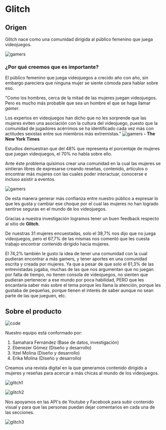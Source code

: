 # Glitch

## Origen

Glitch nace como una comunidad dirigida al público femenino que juega videojuegos.

![gamers](assets/images/photo-readme1.jpg)

### ¿Por qué creemos que es importante?

El público femenino que juega videojuegos a crecido año con año, sin embargo pareciera que ninguna mujer se siente cómoda para hablar sobre eso.

"Como los hombres, cerca de la mitad de las mujeres juegan videojuegos. Pero es mucho más probable que sea un hombre el que se haga llamar *gamer*.

Los expertos en videojuegos han dicho que no les sorprende que las mujeres eviten una asociación con la cultura del videojuego, puesto que la comunidad de jugadores acérrimos se ha identificado cada vez más con actitudes sexistas entre sus miembros más extremistas."
![gamers](assets/images/photo-readme2.jpg)
**- The New York Times**

Estudios demuestran que del 48% que representa el porcentaje de mujeres que juegan videojuegos, el 70% no habla sobre ello.

Ante éste problema quisimos crear una comunidad en la cual las mujeres se sintieran libres de expresarse creando reseñas, contenido, artículos o encontrar más mujeres con las cuales poder interactuar, conocerse e incluso asistir a eventos.

![gamers](assets/images/photo-readme3.jpg)

De esta manera generar más confianza entre nuestro público a expresar lo que les gusta y cambiar ese choque por el cual las mujeres no han logrado sentirse seguras en el mundo de los videojuegos.

Gracias a nuestra investigación logramos tener un buen feedback respecto al sitio de **Glitch**.

De nuestras 31 mujeres encuestadas, solo el 38,7% nos dijo que no juega videojuegos, pero el 67,7% de las mismas nos comentó que les cuesta trabajo encontrar contenido dirigido hacia mujeres.

El 74,2% también le gusto la idea de tener una comunidad con la cual pudieran encontrar a más gamers, y tener aportes en una comunidad escrita y creada por mujeres. Ya que a pesar de que solo el 61,3% de las entrevistadas jugaba, muchas de las que nos argumentan que no juegan por falta de tiempo, no tienen consola de videojuegos, no sienten que pudieran pertenecer a ese mundo por poca habilidad, PERO que les encantaría saber más sobre el tema porque les llama la atención, porque les gustaba de pequeñas, porque tienen el interés de saber aunque no sean parte de las que jueguen, etc.  

## Sobre el producto

![code](assets/images/photo-readme4.jpg)

Nuestro equipo está conformado por:

1. Samahara Fernández (Base de datos, investigación)
2. Ebenezer Gómez (Diseño y desarrollo)
3. Itzel Molina (Diseño y desarrollo)
4. Erika Molina (Diseño y desarrollo)

Creamos una revista digital en la que generamos contenido dirigido a mujeres y reseñas para acercar a más chicas al mundo de los videojuegos.

![glitch1](assets/images/glitch1.png)

![glitch2](assets/images/glitch2.jpg)

Nos apoyamos en las API's de Youtube y Facebook para subir contenido visual y para que las personas puedan dejar comentarios en cada una de las secciones.

![glitch3](assets/images/glitch3.png)
